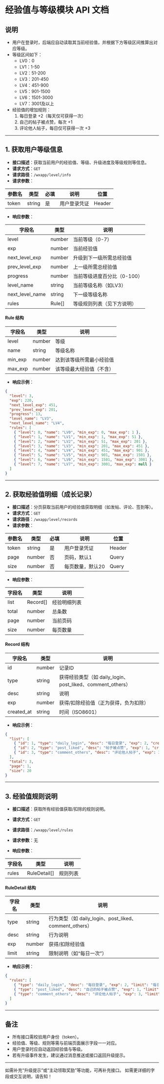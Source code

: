 # 经验值与等级模块 API 文档

## 说明

- 用户在登录时，后端应自动读取其当前经验值，并根据下方等级区间推算出对应等级。
- 等级区间如下：
  - LV0：0
  - LV1：1-50
  - LV2：51-200
  - LV3：201-450
  - LV4：451-900
  - LV5：901-1500
  - LV6：1501-3000
  - LV7：3001及以上
- 经验值的增加规则：
  1. 每日登录 +2（每天仅可获得一次）
  2. 自己的帖子被点赞，每次 +1
  3. 评论他人帖子，每日仅可获得一次 +3

---

## 1. 获取用户等级信息

- **接口描述**：获取当前用户的经验值、等级、升级进度及等级规则等信息。
- **请求方式**：`GET`
- **请求路径**：`/wxapp/level/info`
- **请求参数**：

| 参数名 | 类型   | 必填 | 说明         | 位置   |
| ------ | ------ | ---- | ------------ | ------ |
| token  | string | 是   | 用户登录凭证 | Header |

- **响应参数**：

| 字段名           | 类型     | 说明                       |
| ---------------- | -------- | -------------------------- |
| level            | number   | 当前等级（0-7）            |
| exp              | number   | 当前经验值                 |
| next_level_exp   | number   | 升级到下一级所需总经验值   |
| prev_level_exp   | number   | 上一级所需总经验值         |
| progress         | number   | 当前等级进度百分比（0-100）|
| level_name       | string   | 当前等级名称（如LV3）      |
| next_level_name  | string   | 下一级等级名称             |
| rules            | Rule[]   | 等级规则列表（见下方说明） |

#### Rule 结构

| 字段名     | 类型   | 说明         |
| ---------- | ------ | ------------ |
| level      | number | 等级         |
| name       | string | 等级名称     |
| min_exp    | number | 达到该等级所需最小经验值 |
| max_exp    | number | 该等级最大经验值（不含） |

- **响应示例**：

```json
{
  "level": 3,
  "exp": 220,
  "next_level_exp": 451,
  "prev_level_exp": 201,
  "progress": 13,
  "level_name": "LV3",
  "next_level_name": "LV4",
  "rules": [
    { "level": 0, "name": "LV0", "min_exp": 0, "max_exp": 1 },
    { "level": 1, "name": "LV1", "min_exp": 1, "max_exp": 51 },
    { "level": 2, "name": "LV2", "min_exp": 51, "max_exp": 201 },
    { "level": 3, "name": "LV3", "min_exp": 201, "max_exp": 451 },
    { "level": 4, "name": "LV4", "min_exp": 451, "max_exp": 901 },
    { "level": 5, "name": "LV5", "min_exp": 901, "max_exp": 1501 },
    { "level": 6, "name": "LV6", "min_exp": 1501, "max_exp": 3001 },
    { "level": 7, "name": "LV7", "min_exp": 3001, "max_exp": null }
  ]
}
```

---

## 2. 获取经验值明细（成长记录）

- **接口描述**：分页获取当前用户的经验值获取明细（如发帖、评论、签到等）。
- **请求方式**：`GET`
- **请求路径**：`/wxapp/level/records`
- **请求参数**：

| 参数名 | 类型   | 必填 | 说明         | 位置   |
| ------ | ------ | ---- | ------------ | ------ |
| token  | string | 是   | 用户登录凭证 | Header |
| page   | number | 否   | 页码，默认1  | Query  |
| size   | number | 否   | 每页数量，默认20 | Query  |

- **响应参数**：

| 字段名     | 类型         | 说明           |
| ---------- | ------------ | -------------- |
| list       | Record[]     | 经验明细列表   |
| total      | number       | 总条数         |
| page       | number       | 当前页码       |
| size       | number       | 每页数量       |

#### Record 结构

| 字段名     | 类型   | 说明         |
| ---------- | ------ | ------------ |
| id         | number | 记录ID       |
| type       | string | 获得经验类型（如 daily_login、post_liked、comment_others）|
| desc       | string | 说明         |
| exp        | number | 获得/扣除经验值（正为获得，负为扣除）|
| created_at | string | 时间（ISO8601）|

- **响应示例**：

```json
{
  "list": [
    { "id": 1, "type": "daily_login", "desc": "每日登录", "exp": 2, "created_at": "2024-07-24T12:00:00Z" },
    { "id": 2, "type": "post_liked", "desc": "帖子被点赞", "exp": 1, "created_at": "2024-07-24T13:00:00Z" },
    { "id": 3, "type": "comment_others", "desc": "评论他人帖子", "exp": 3, "created_at": "2024-07-24T14:00:00Z" }
  ],
  "total": 3,
  "page": 1,
  "size": 20
}
```

---

## 3. 经验值规则说明

- **接口描述**：获取所有经验值获取/扣除的规则说明。
- **请求方式**：`GET`
- **请求路径**：`/wxapp/level/rules`
- **请求参数**：无

- **响应参数**：

| 字段名     | 类型         | 说明           |
| ---------- | ------------ | -------------- |
| rules      | RuleDetail[] | 规则列表       |

#### RuleDetail 结构

| 字段名     | 类型   | 说明         |
| ---------- | ------ | ------------ |
| type       | string | 行为类型（如 daily_login、post_liked、comment_others）|
| desc       | string | 行为说明     |
| exp        | number | 获得/扣除经验值 |
| limit      | string | 限制说明（如“每日一次”）|

- **响应示例**：

```json
{
  "rules": [
    { "type": "daily_login", "desc": "每日登录", "exp": 2, "limit": "每日一次" },
    { "type": "post_liked", "desc": "自己的帖子被点赞", "exp": 1, "limit": "每次" },
    { "type": "comment_others", "desc": "评论他人帖子", "exp": 3, "limit": "每日一次" }
  ]
}
```

---

## 备注

- 所有接口需校验用户身份（token）。
- 经验值、等级、规则等需与前端页面展示字段一一对应。
- 用户登录时应自动返回经验值与等级。
- 若有升级事件发生，建议通过消息推送或接口返回升级提示。

---

如需补充“升级提示”或“主动领取奖励”等功能，可再补充接口。
如需更详细的字段或交互说明，请告知！ 